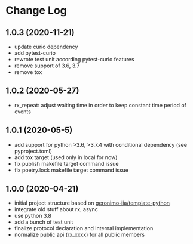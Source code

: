 # Change Log

## 1.0.3 (2020-11-21)

- update curio dependency
- add pytest-curio
- rewrote test unit according pytest-curio features
- remove support of 3.6, 3.7
- remove tox

## 1.0.2 (2020-05-27)

- rx_repeat: adjust waiting time in order to keep constant time period of events


## 1.0.1 (2020-05-5)

- add support for python >3.6, >3.7.4 with conditional dependency (see pyproject.toml)
- add tox target (used only in local for now)
- fix publish makefile target command issue
- fix poetry.lock makefile target command issue

## 1.0.0 (2020-04-21)

- initial project structure based on [geronimo-iia/template-python](https://github.com/geronimo-iia/template-python)
- integrate old stuff about rx, async
- use python 3.8
- add a bunch of test unit
- finalize protocol declaration and internal implementation
- normalize public api (rx_xxxx) for all public members




